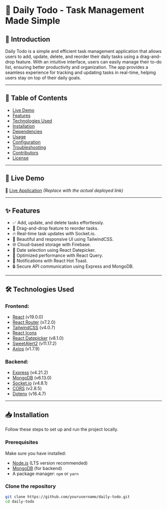 # 📝 Daily Todo - Task Management Made Simple

## 📌 Introduction

Daily Todo is a simple and efficient task management application that allows users to add, update, delete, and reorder their daily tasks using a drag-and-drop feature. With an intuitive interface, users can easily manage their to-do list, ensuring better productivity and organization. The app provides a seamless experience for tracking and updating tasks in real-time, helping users stay on top of their daily goals.

---

## 📖 Table of Contents

- [Live Demo](#-live-demo)
- [Features](#-features)
- [Technologies Used](#-technologies-used)
- [Installation](#-installation)
- [Dependencies](#-dependencies)
- [Usage](#-usage)
- [Configuration](#-configuration)
- [Troubleshooting](#-troubleshooting)
- [Contributors](#-contributors)
- [License](#-license)

---

## 🚀 Live Demo

🔗 [Live Application](#) _(Replace with the actual deployed link)_

---

## ✨ Features

- ✅ Add, update, and delete tasks effortlessly.
- 🔄 Drag-and-drop feature to reorder tasks.
- 🔥 Real-time task updates with Socket.io.
- 🎨 Beautiful and responsive UI using TailwindCSS.
- 🌐 Cloud-based storage with Firebase.
- 📅 Date selection using React Datepicker.
- 🚀 Optimized performance with React Query.
- 🔔 Notifications with React Hot Toast.
- 🔒 Secure API communication using Express and MongoDB.

---

## 🛠 Technologies Used

### **Frontend:**
- [React](https://react.dev/) (v19.0.0)
- [React Router](https://reactrouter.com/) (v7.2.0)
- [TailwindCSS](https://tailwindcss.com/) (v4.0.7)
- [React Icons](https://react-icons.github.io/react-icons/)
- [React Datepicker](https://reactdatepicker.com/) (v8.1.0)
- [SweetAlert2](https://sweetalert2.github.io/) (v11.17.2)
- [Axios](https://axios-http.com/) (v1.7.9)

### **Backend:**
- [Express](https://expressjs.com/) (v4.21.2)
- [MongoDB](https://www.mongodb.com/) (v6.13.0)
- [Socket.io](https://socket.io/) (v4.8.1)
- [CORS](https://www.npmjs.com/package/cors) (v2.8.5)
- [Dotenv](https://www.npmjs.com/package/dotenv) (v16.4.7)

---

## 📥 Installation

Follow these steps to set up and run the project locally.

### **Prerequisites**
Make sure you have installed:
- [Node.js](https://nodejs.org/) (LTS version recommended)
- [MongoDB](https://www.mongodb.com/) (for backend)
- A package manager: `npm` or `yarn`

### **Clone the repository**
```sh
git clone https://github.com/yourusername/daily-todo.git
cd daily-todo

